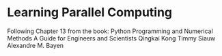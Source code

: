 # Learning Parallel Computing
Following Chapter 13 from the book: 
Python Programming and Numerical Methods
A Guide for Engineers and Scientists
Qingkai Kong
Timmy Siauw
Alexandre M. Bayen


